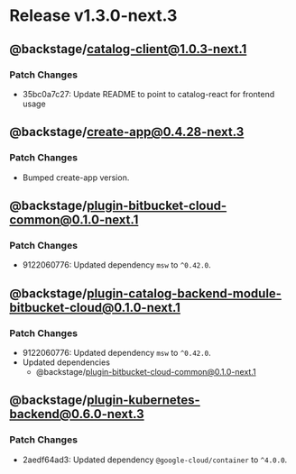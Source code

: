 # Release v1.3.0-next.3

## @backstage/catalog-client@1.0.3-next.1

### Patch Changes

- 35bc0a7c27: Update README to point to catalog-react for frontend usage

## @backstage/create-app@0.4.28-next.3

### Patch Changes

- Bumped create-app version.

## @backstage/plugin-bitbucket-cloud-common@0.1.0-next.1

### Patch Changes

- 9122060776: Updated dependency `msw` to `^0.42.0`.

## @backstage/plugin-catalog-backend-module-bitbucket-cloud@0.1.0-next.1

### Patch Changes

- 9122060776: Updated dependency `msw` to `^0.42.0`.
- Updated dependencies
  - @backstage/plugin-bitbucket-cloud-common@0.1.0-next.1

## @backstage/plugin-kubernetes-backend@0.6.0-next.3

### Patch Changes

- 2aedf64ad3: Updated dependency `@google-cloud/container` to `^4.0.0`.
